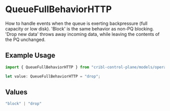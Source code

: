 # QueueFullBehaviorHTTP

How to handle events when the queue is exerting backpressure (full capacity or low disk). 'Block' is the same behavior as non-PQ blocking. 'Drop new data' throws away incoming data, while leaving the contents of the PQ unchanged.

## Example Usage

```typescript
import { QueueFullBehaviorHTTP } from "cribl-control-plane/models/operations";

let value: QueueFullBehaviorHTTP = "drop";
```

## Values

```typescript
"block" | "drop"
```